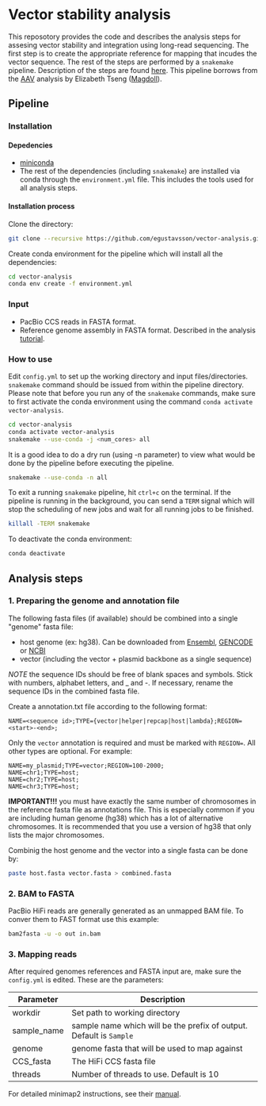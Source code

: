 # Vector stability analysis

This reposotory provides the code and describes the analysis steps for assesing vector stability and integration using long-read sequencing. The first step is to create the appropriate reference for mapping that incudes the vector sequence. The rest of the steps are performed by a `snakemake` pipeline. Description of the steps are found [here](#analysis-steps). This pipeline borrows from the [AAV](https://github.com/Magdoll/AAV) analysis by Elizabeth Tseng ([Magdoll](https://github.com/Magdoll)).

## Pipeline 

### Installation

#### Depedencies

- [miniconda](https://conda.io/miniconda.html)
- The rest of the dependencies (including `snakemake`) are installed via conda through the `environment.yml` file. This includes the tools used for all analysis steps.

#### Installation process

Clone the directory:

```bash
git clone --recursive https://github.com/egustavsson/vector-analysis.git
```

Create conda environment for the pipeline which will install all the dependencies:

```bash
cd vector-analysis
conda env create -f environment.yml
```

### Input

- PacBio CCS reads in FASTA format.
- Reference genome assembly in FASTA format. Described in the analysis [tutorial](#1-preparing-the-genome-and-annotation-file).

### How to use

Edit `config.yml` to set up the working directory and input files/directories. `snakemake` command should be issued from within the pipeline directory. Please note that before you run any of the `snakemake` commands, make sure to first activate the conda environment using the command `conda activate vector-analysis`.

```bash
cd vector-analysis
conda activate vector-analysis
snakemake --use-conda -j <num_cores> all
```
It is a good idea to do a dry run (using -n parameter) to view what would be done by the pipeline before executing the pipeline.

```bash
snakemake --use-conda -n all
```

To exit a running `snakemake` pipeline, hit `ctrl+c` on the terminal. If the pipeline is running in the background, you can send a `TERM` signal which will stop the scheduling of new jobs and wait for all running jobs to be finished.

```bash
killall -TERM snakemake
```

To deactivate the conda environment:
```bash
conda deactivate
```

## Analysis steps

### 1. Preparing the genome and annotation file
The following fasta files (if available) should be combined into a single "genome" fasta file:
- host genome (ex: hg38). Can be downloaded from [Ensembl](https://ftp.ensembl.org/pub/release-109/fasta/homo_sapiens/dna/), [GENCODE](https://www.gencodegenes.org/human/) or [NCBI](https://ftp.ncbi.nlm.nih.gov/genomes/refseq/vertebrate_mammalian/Homo_sapiens/all_assembly_versions/)
- vector (including the vector + plasmid backbone as a single sequence)

*NOTE* the sequence IDs should be free of blank spaces and symbols. Stick with numbers, alphabet letters, and _ and -. If necessary, rename the sequence IDs in the combined fasta file.

Create a annotation.txt file according to the following format:
```
NAME=<sequence id>;TYPE={vector|helper|repcap|host|lambda};REGION=<start>-<end>;
```
Only the `vector` annotation is required and must be marked with `REGION=`. All other types are optional. For example:

```
NAME=my_plasmid;TYPE=vector;REGION=100-2000;
NAME=chr1;TYPE=host;
NAME=chr2;TYPE=host;
NAME=chr3;TYPE=host;
```

**IMPORTANT!!!** you must have exactly the same number of chromosomes in the reference fasta file as annotations file. This is especially common if you are including human genome (hg38) which has a lot of alternative chromosomes. It is recommended that you use a version of hg38 that only lists the major chromosomes.

Combinig the host genome and the vector into a single fasta can be done by: 

```bash
paste host.fasta vector.fasta > combined.fasta
```

### 2. BAM to FASTA
PacBio HiFi reads are generally generated as an unmapped BAM file. To conver them to FAST format use this example:

```bash
bam2fasta -u -o out in.bam
```

### 3. Mapping reads
After required genomes references  and FASTA input are, make sure the `config.yml` is edited. These are the parameters:

| Parameter | Description |
| --- | --- |
| workdir | Set path to working directory |
| sample_name | sample name which will be the prefix of output. Default is `Sample` |
| genome | genome fasta that will be used to map against |
| CCS_fasta | The HiFi CCS fasta file |
| threads | Number of threads to use. Default is 10 |

For detailed minimap2 instructions, see their [manual](https://lh3.github.io/minimap2/minimap2.html).

